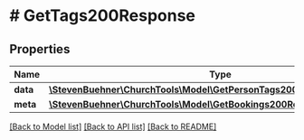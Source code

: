# # GetTags200Response

## Properties

Name | Type | Description | Notes
------------ | ------------- | ------------- | -------------
**data** | [**\StevenBuehner\ChurchTools\Model\GetPersonTags200ResponseDataInner[]**](GetPersonTags200ResponseDataInner.md) |  | [optional]
**meta** | [**\StevenBuehner\ChurchTools\Model\GetBookings200ResponseMeta**](GetBookings200ResponseMeta.md) |  | [optional]

[[Back to Model list]](../../README.md#models) [[Back to API list]](../../README.md#endpoints) [[Back to README]](../../README.md)
